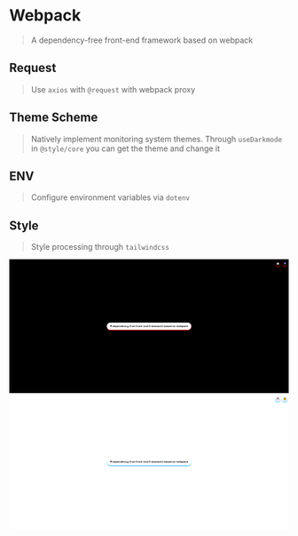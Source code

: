 # Webpack

> A dependency-free front-end framework based on webpack

## Request

> Use `axios` with `@request` with webpack proxy

## Theme Scheme

> Natively implement monitoring system themes.
> Through `useDarkmode` in `@style/core` you can get the theme and change it

## ENV

> Configure environment variables via `dotenv`

## Style

> Style processing through `tailwindcss`

![image](https://github.com/ubuding/Webpack/blob/ubuding/README/dark.png)
![image](https://github.com/ubuding/Webpack/blob/ubuding/README/light.png)
